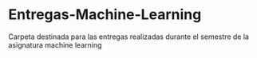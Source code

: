 # Entregas-Machine-Learning
Carpeta destinada para las entregas realizadas durante el semestre de la asignatura machine learning
